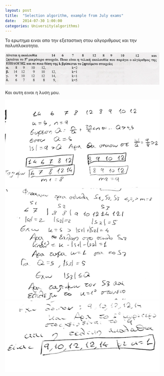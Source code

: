 ```yaml
---
layout: post
title:  "Selection algorithm, example from July exams"
date:   2014-07-30 1:00:00
categories: University(algorithms)
---
```



Το ερωτημα ειναι απο την εξεταστικη στου αλγοριθμους και την πολυπλοκοτητα.

<img src="../images/sxolh_algorithms_selection_question.png">

Και αυτη ειναι η λυση μου.

<img src="../images/sxolh_algortihms_selection_1.jpg">

<img src="../images/sxolh_algortihms_selection_2.jpg">

<img src="../images/sxolh_algortihms_selection_3.jpg">
